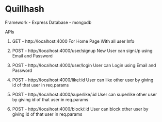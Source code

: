 # Quillhash


Framework - Express
Database  - mongodb


APIs


1. GET - http://localhost:4000
    For Home Page With all user Info

2. POST - http://localhost:4000/user/signup
    New User can signUp using Email and Password 


3. POST - http://localhost:4000/user/login
    User can Login using Email and Password

4. POST - http://localhost:4000/like/:id
    User can like other user by giving id of that user in req.params

5. POST - http://localhost:4000/superlike/:id
    User can superlike other user by giving id of that user in req.params

6. POST - http://localhost:4000/block/:id
    User can block other user by giving id of that user in req.params

